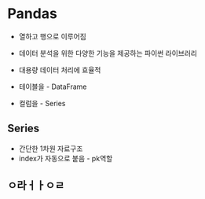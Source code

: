 # Pandas

- 열하고 행으로 이루어짐

- 데이터 분석을 위한 다양한 기능을 제공하는 파이썬 라이브러리
- 대용량 데이터 처리에 효율적
- 테이블을 - DataFrame
- 컬럼을 - Series



## Series

- 간단한 1차원 자료구조
- index가 자동으로 붙음 - pk역할





## ㅇ라ㅓㅏㅇㄹ

